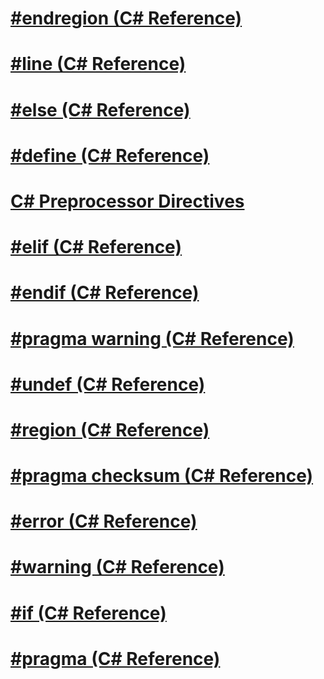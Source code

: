 # [#endregion (C# Reference)](preprocessor-endregion.md)
# [#line (C# Reference)](preprocessor-line.md)
# [#else (C# Reference)](preprocessor-else.md)
# [#define (C# Reference)](preprocessor-define.md)
# [C# Preprocessor Directives](index.md)
# [#elif (C# Reference)](preprocessor-elif.md)
# [#endif (C# Reference)](preprocessor-endif.md)
# [#pragma warning (C# Reference)](preprocessor-pragma-warning.md)
# [#undef (C# Reference)](preprocessor-undef.md)
# [#region (C# Reference)](preprocessor-region.md)
# [#pragma checksum (C# Reference)](preprocessor-pragma-checksum.md)
# [#error (C# Reference)](preprocessor-error.md)
# [#warning (C# Reference)](preprocessor-warning.md)
# [#if (C# Reference)](preprocessor-if.md)
# [#pragma (C# Reference)](preprocessor-pragma.md)
